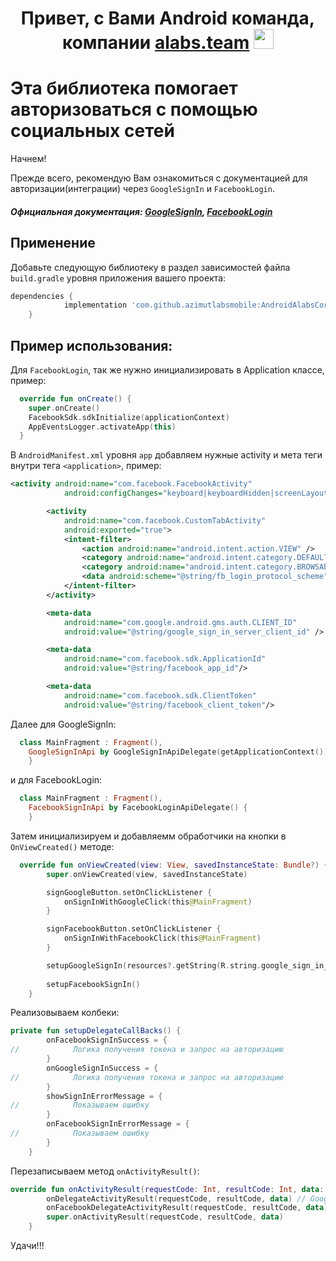 <h1 align="center">Привет, с Вами Android команда, компании <a href="https://daniilshat.ru/" target="_blank">alabs.team</a>
<img src="https://github.com/blackcater/blackcater/raw/main/images/Hi.gif" height="32"/></h1>

Эта библиотека помогает авторизоваться с помощью социальных сетей
=====================
Начнем!

Прежде всего, рекомендую Вам ознакомиться с документацией для авторизации(интеграции) через ```GoogleSignIn``` и ```FacebookLogin```.

##### Официальная документация: [GoogleSignIn](https://developers.google.com/identity/sign-in/android/start-integrating?hl=ru), [FacebookLogin](https://developers.facebook.com/docs/facebook-login/android/)

Применение
---
Добавьте следующую библиотеку в раздел зависимостей файла ```build.gradle``` уровня приложения вашего проекта:
```groovy
dependencies {
	        implementation 'com.github.azimutlabsmobile:AndroidAlabsCoreSocialAuth:1.0.0'
	}
```

Пример использования:
-----------------------------------

Для ```FacebookLogin```, так же нужно инициализировать в Application классе, пример:
```kotlin
  override fun onCreate() {
    super.onCreate()
    FacebookSdk.sdkInitialize(applicationContext)
    AppEventsLogger.activateApp(this)
  }
```

В ```AndroidManifest.xml``` уровня ```app``` добавляем нужные activity и мета теги внутри тега ```<application>```, пример:
```xml
<activity android:name="com.facebook.FacebookActivity"
            android:configChanges="keyboard|keyboardHidden|screenLayout|screenSize|orientation" />

        <activity
            android:name="com.facebook.CustomTabActivity"
            android:exported="true">
            <intent-filter>
                <action android:name="android.intent.action.VIEW" />
                <category android:name="android.intent.category.DEFAULT" />
                <category android:name="android.intent.category.BROWSABLE" />
                <data android:scheme="@string/fb_login_protocol_scheme" />
            </intent-filter>
        </activity>

        <meta-data
            android:name="com.google.android.gms.auth.CLIENT_ID"
            android:value="@string/google_sign_in_server_client_id" />

        <meta-data
            android:name="com.facebook.sdk.ApplicationId"
            android:value="@string/facebook_app_id"/>

        <meta-data
            android:name="com.facebook.sdk.ClientToken"
            android:value="@string/facebook_client_token"/>
```

Далее для GoogleSignIn:
```kotlin
  class MainFragment : Fragment(),
    GoogleSignInApi by GoogleSignInApiDelegate(getApplicationContext()) {
    }
```

и для FacebookLogin:
```kotlin
  class MainFragment : Fragment(),
    FacebookSignInApi by FacebookLoginApiDelegate() {
    }
```

Затем инициализируем и добавляемм обработчики на кнопки в ```OnViewCreated()``` методе:
```kotlin
  override fun onViewCreated(view: View, savedInstanceState: Bundle?) {
        super.onViewCreated(view, savedInstanceState)

        signGoogleButton.setOnClickListener {
            onSignInWithGoogleClick(this@MainFragment)
        }

        signFacebookButton.setOnClickListener {
            onSignInWithFacebookClick(this@MainFragment)
        }

        setupGoogleSignIn(resources?.getString(R.string.google_sign_in_server_client_id).orEmpty())
        
        setupFacebookSignIn()
    }
```

Реализовываем колбеки:
```kotlin
private fun setupDelegateCallBacks() {
        onFacebookSignInSuccess = {
//            Логика получения токена и запрос на авторизацию
        }
        onGoogleSignInSuccess = {
//            Логика получения токена и запрос на авторизацию
        }
        showSignInErrorMessage = {
//            Показываем ошибку
        }
        onFacebookSignInErrorMessage = {
//            Показываем ошибку
        }
    }
```

Перезаписываем метод ```onActivityResult()```:
```kotlin
override fun onActivityResult(requestCode: Int, resultCode: Int, data: Intent?) {
        onDelegateActivityResult(requestCode, resultCode, data) // GoogleSignIn
        onFacebookDelegateActivityResult(requestCode, resultCode, data) // FacebookLogin
        super.onActivityResult(requestCode, resultCode, data)
    }
```

Удачи!!!
